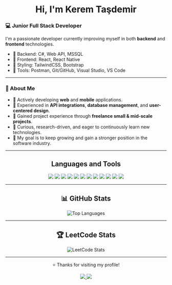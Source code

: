 <h1 align="center">Hi, I'm Kerem Taşdemir</h1>

### 💻 Junior Full Stack Developer  

I'm a passionate developer currently improving myself in both **backend** and **frontend** technologies.  
- 🔹 Backend: C#, Web API, MSSQL  
- 🔹 Frontend: React, React Native  
- 🔹 Styling: TailwindCSS, Bootstrap  
- 🔹 Tools: Postman, Git/GitHub, Visual Studio, VS Code  

---

### 🚀 About Me 

- 🔹 Actively developing **web** and **mobile** applications.  
- 🔹 Experienced in **API integrations**, **database management**, and **user-centered design**.  
- 🔹 Gained project experience through **freelance small & mid-scale projects**.  
- 🔹 Curious, research-driven, and eager to continuously learn new technologies.  
- 🔹 My goal is to keep growing and gain a stronger position in the software industry.  


---


<h2 align="center">Languages and Tools</h2>

<p align="center">
  <img src="https://img.shields.io/badge/.NET-512BD4?style=flat&logo=dotnet&logoColor=white" />
  <img src="https://img.shields.io/badge/C%23-239120?style=flat&logo=c-sharp&logoColor=white" />
  <img src="https://img.shields.io/badge/React-20232A?style=flat&logo=react&logoColor=61DAFB" />
  <img src="https://img.shields.io/badge/React_Native-20232A?style=flat&logo=react&logoColor=61DAFB" />
  <img src="https://img.shields.io/badge/HTML5-E34F26?style=flat&logo=html5&logoColor=white" />
  <img src="https://img.shields.io/badge/CSS3-1572B6?style=flat&logo=css3&logoColor=white" />
  <img src="https://img.shields.io/badge/JavaScript-F7DF1E?style=flat&logo=javascript&logoColor=black" />
  <img src="https://img.shields.io/badge/TypeScript-007ACC?style=flat&logo=typescript&logoColor=white" />
  <img src="https://img.shields.io/badge/Bootstrap-7952B3?style=flat&logo=bootstrap&logoColor=white" />
  <img src="https://img.shields.io/badge/Tailwind_CSS-38B2AC?style=flat&logo=tailwind-css&logoColor=white" />
  <img src="https://img.shields.io/badge/Microsoft_SQL_Server-CC2927?style=flat&logo=microsoft-sql-server&logoColor=white" />
  <img src="https://img.shields.io/badge/Git-F05032?style=flat&logo=git&logoColor=white" />
</p>

---

<h2 align="center">📊 GitHub Stats</h2>

<p align="center">
  <img src="https://github-readme-stats.vercel.app/api/top-langs/?username=Keremtsdd&layout=compact&theme=tokyonight" alt="Top Languages" />
</p>

---

<h2 align="center">🏆 LeetCode Stats</h2>

<p align="center">
  <img src="https://leetcard.jacoblin.cool/keremtsdd?theme=tokyonight&font=Baloo%202&ext=contest" alt="LeetCode Stats" />
</p>

---

<p align="center">⭐️ Thanks for visiting my profile!</p>

<p align="center">
  <a href="https://www.linkedin.com/in/kerem-ta%C5%9Fdemir-164337349/">
    <img src="https://img.shields.io/badge/LinkedIn-0077B5?style=flat&logo=linkedin&logoColor=white" />
  </a>
  <a href="https://www.instagram.com/keremttd/">
    <img src="https://img.shields.io/badge/Instagram-E4405F?style=flat&logo=instagram&logoColor=white" />
  </a>
</p>
